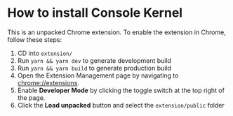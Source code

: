 # How to install Console Kernel

This is an unpacked Chrome extension. To enable the extension in Chrome, follow these steps:

1. CD into `extension/`
2. Run `yarn && yarn dev` to generate development build
3. Run `yarn && yarn build` to generate production build
4. Open the Extension Management page by navigating to [chrome://extensions](chrome://extensions).
5. Enable **Developer Mode** by clicking the toggle switch at the top right of the page.
6. Click the **Load unpacked** button and select the `extension/public` folder
